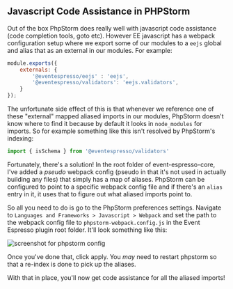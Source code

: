 ## Javascript Code Assistance in PHPStorm

Out of the box PhpStorm does really well with javascript code assistance (code completion tools, goto etc). However EE javascript has a webpack configuration setup where we export some of our modules to a `eejs` global and alias that as an external in our modules.  For example:

```js
module.exports({
    externals: {
        '@eventespresso/eejs' : 'eejs',
        '@eventespresso/validators': 'eejs.validators',
    }
});
```

The unfortunate side effect of this is that whenever we reference one of these "external" mapped aliased imports in our modules, PhpStorm doesn't know where to find it because by default it looks in `node_modules` for imports.  So for example something like this isn't resolved by PhpStorm's indexing:

```js
import { isSchema } from '@eventespresso/validators'
```

Fortunately, there's a solution!  In the root folder of event-espresso-core, I've added a _pseudo_ webpack config (pseudo in that it's not used in actually building any files) that simply has a map of aliases.  PhpStorm can be configured to point to a specific webpack config file and if there's an `alias` entry in it, it uses that to figure out what aliased imports point to.

So all you need to do is go to the PhpStorm preferences settings. Navigate to `Languages and Frameworks > Javascript > Webpack` and set the path to the webpack config file to `phpstorm-webpack.config.js` in the Event Espresso plugin root folder. It'll look something like this:

![screenshot for phpstorm config](https://www.evernote.com/l/AAP1MBPNsc9F_5H0B8YFBEkr0INkSFT6OAEB/image.png)

Once you've done that, click apply.  You _may_ need to restart phpstorm so that a re-index is done to pick up the aliases.

With that in place, you'll now get code assistance for all the aliased imports!